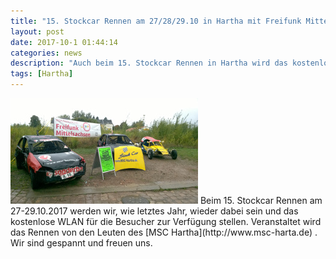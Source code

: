 ```yaml
---
title: "15. Stockcar Rennen am 27/28/29.10 in Hartha mit Freifunk Mittelsachsen"
layout: post
date: 2017-10-1 01:44:14
categories: news
description: "Auch beim 15. Stockcar Rennen in Hartha wird das kostenlose WLAN von Freifunk zur Verfügung stellt"
tags: [Hartha]
---
```


<img class="float-sm-left mr-3 mb-3 d-block" src="/img/stockcar2017/teaser.jpg" alt="15. Stockcar Hartha Teaser">
Beim 15. Stockcar Rennen am 27-29.10.2017 werden wir, wie letztes Jahr, wieder dabei sein und das kostenlose
WLAN für die Besucher zur Verfügung stellen.
Veranstaltet wird das Rennen von den Leuten des [MSC Hartha](http://www.msc-harta.de) .
Wir sind gespannt und freuen uns.

